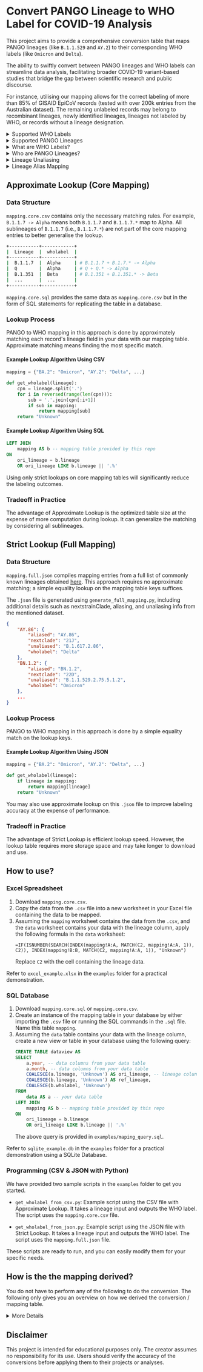 # Convert PANGO Lineage to WHO Label for COVID-19 Analysis

This project aims to provide a comprehensive conversion table that maps PANGO lineages (like `B.1.1.529` and `AY.2`) to their corresponding WHO labels (like `Omicron` and `Delta`).

The ability to swiftly convert between PANGO lineages and WHO labels can streamline data analysis, facilitating broader COVID-19 variant-based studies that bridge the gap between scientific research and public discourse.

For instance, utilising our mapping allows for the correct labeling of more than 85% of GISAID EpiCoV records (tested with over 200k entries from the Australian dataset). The remaining unlabeled records may belong to recombinant lineages, newly identified lineages, lineages not labeled by WHO, or records without a lineage designation.

<details>
  <summary>Supported WHO Labels</summary>
  <br>
  Alpha, Beta, Delta, Epsilon, Eta, Gamma, Iota, Kappa, Lambda, Mu, Omicron
  <br><br>
</details>

<details>
  <summary>Supported PANGO Lineages</summary>
  <br>
  All key lineages on <a href="https://github.com/cov-lineages/pango-designation">Cov-Lineages dataset</a> and <a href="https://github.com/corneliusroemer/pango-sequences">PANGO consensus sequences dataset</a>.<br><br>
</details>

<details>
  <summary>What are WHO Labels?</summary>
  <br>
  The WHO label is a standardized nomenclature used by the World Health Organization (WHO) to classify and refer to different COVID-19 variants. By utilising Greek alphabet (e.g., Alpha, Beta, Gamma, Delta, Omicron), it simplifies communication and help the general public, media, and health officials easily understand and refer to these variants.
  <br><br>
</details>

<details>
  <summary>Who are PANGO Lineages?</summary>
  <br>
  PANGO (Phylogenetic Assignment of Named Global Outbreak) lineages are a system for naming and tracking the COVID-19 lineages. These lineages can have shorter alias names to simplify the representation of lineage names that can become quite lengthy as new sublineages are identified.
  <br><br>
</details>

<details>
  <summary>Lineage Unaliasing</summary>
  <br>
  Unaliasing a PANGO lineage involves mapping an alias back to its original, longer lineage name.
  <br><br>
  For example: An alias like "BA.1" might represent a more complex and longer lineage name such as "B.1.1.529.1". Unaliasing "BA.1" would result in the full designation "B.1.1.529.1".
  <br><br>
</details>

<details>
  <summary>Lineage Alias Mapping</summary>
  <br>
  Alias mapping is the process of finding aliases of a PANGO lineage. This involves identifying the shorter, simplified alias that corresponds to a more complex lineage name in the PANGO system.
  <br><br>
  For example, apping "B.1.1.529.1" to its alias "BA.1" would be considered alias mapping.
  <br><br>
</details>

## Approximate Lookup (Core Mapping)

### Data Structure

`mapping.core.csv` contains only the necessary matching rules. For example, `B.1.1.7 -> Alpha` means both `B.1.1.7` and `B.1.1.7.*` map to Alpha. All sublineages of `B.1.1.7` (i.e., `B.1.1.7.*`) are not part of the core mapping entries to better generalise the lookup.

```sh
+-----------+------------+
|  Lineage  |  wholabel  |
+-----------+------------+
|  B.1.1.7  |  Alpha     | # B.1.1.7 + B.1.7.* -> Alpha
|  Q        |  Alpha     | # Q + Q.* -> Alpha
|  B.1.351  |  Beta      | # B.1.351 + B.1.351.* -> Beta
|  ...      |  ...       |
+-----------+------------+
```

`mapping.core.sql` provides the same data as `mapping.core.csv` but in the form of SQL statements for replicating the table in a database.

### Lookup Process

PANGO to WHO mapping in this approach is done by approximately matching each record's lineage field in your data with our mapping table. Approximate matching means finding the most specific match.

#### Example Lookup Algorithm Using CSV
```py
mapping = {"BA.2": "Omicron", "AY.2": "Delta", ...}

def get_wholabel(lineage):
    cpn = lineage.split('.')
    for i in reversed(range(len(cpn))):
        sub = '.'.join(cpn[:i+1])
        if sub in mapping:
            return mapping[sub]
    return "Unknown"
```

#### Example Lookup Algorithm Using SQL
```sql
LEFT JOIN 
    mapping AS b -- mapping table provided by this repo
ON 
    ori_lineage = b.lineage
    OR ori_lineage LIKE b.lineage || '.%'
```

Using only strict lookups on core mapping tables will significantly reduce the labeling outcomes.

### Tradeoff in Practice

The advantage of Approximate Lookup is the optimized table size at the expense of more computation during lookup. It can generalize the matching by considering all sublineages.

## Strict Lookup (Full Mapping)

### Data Structure

`mapping.full.json` compiles mapping entries from a full list of commonly known lineages obtained [here](https://github.com/corneliusroemer/pango-sequences). This approach requires no approximate matching; a simple equality lookup on the mapping table keys suffices.

The `.json` file is generated using `generate_full_mapping.py`, including additional details such as nextstrainClade, aliasing, and unaliasing info from the mentioned dataset.

```json
{
    "AY.86": {
        "aliased": "AY.86",
        "nextclade": "21J",
        "unaliased": "B.1.617.2.86",
        "wholabel": "Delta"
    },
    "BN.1.2": {
        "aliased": "BN.1.2",
        "nextclade": "22D",
        "unaliased": "B.1.1.529.2.75.5.1.2",
        "wholabel": "Omicron"
    },
    ...
}
```

### Lookup Process

PANGO to WHO mapping in this approach is done by a simple equality match on the lookup keys.

#### Example Lookup Algorithm Using JSON
```py
mapping = {"BA.2": "Omicron", "AY.2": "Delta", ...}

def get_wholabel(lineage):
    if lineage in mapping:
        return mapping[lineage]
    return "Unknown"
```

You may also use approximate lookup on this `.json` file to improve labeling accuracy at the expense of performance.

### Tradeoff in Practice

The advantage of Strict Lookup is efficient lookup speed. However, the lookup table requires more storage space and may take longer to download and use.

## How to use?

### Excel Spreadsheet

1. Download `mapping.core.csv`.
2. Copy the data from the `.csv` file into a new worksheet in your Excel file containing the data to be mapped.
3. Assuming the `mapping` worksheet contains the data from the `.csv`, and the `data` worksheet contains your data with the lineage column, apply the following formula in the `data` worksheet:
    ```
    =IF(ISNUMBER(SEARCH(INDEX(mapping!A:A, MATCH(C2, mapping!A:A, 1)), C2)), INDEX(mapping!B:B, MATCH(C2, mapping!A:A, 1)), "Unknown")
    ```
    Replace `C2` with the cell containing the lineage data.

Refer to `excel_example.xlsx` in the `examples` folder for a practical demonstration.
  
### SQL Database

1. Download `mapping.core.sql` or `mapping.core.csv`.
2. Create an instance of the mapping table in your database by either importing the `.csv` file or running the SQL commands in the `.sql` file. Name this table `mapping`.
3. Assuming the `data` table contains your data with the lineage column, create a new view or table in your database using the following query:
    ```sql
    CREATE TABLE dataview AS
    SELECT 
        a.year, -- data columns from your data table
        a.month, -- data columns from your data table
        COALESCE(a.lineage, 'Unknown') AS ori_lineage, -- lineage colun from your data table
        COALESCE(b.lineage, 'Unknown') AS ref_lineage,
        COALESCE(b.wholabel, 'Unknown')
    FROM 
        data AS a -- your data table
    LEFT JOIN 
        mapping AS b -- mapping table provided by this repo
    ON 
        ori_lineage = b.lineage
        OR ori_lineage LIKE b.lineage || '.%'
    ```
    The above query is provided in `examples/maping_query.sql`.

Refer to `sqlite_example.db` in the `examples` folder for a practical demonstration using a SQLite Database.

### Programming (CSV & JSON with Python)

We have provided two sample scripts in the `examples` folder to get you started.

- `get_wholabel_from_csv.py`: Example script using the CSV file with Approximate Lookup. It takes a lineage input and outputs the WHO label. The script uses the `mapping.core.csv` file.

- `get_wholabel_from_json.py`: Example script using the JSON file with Strict Lookup. It takes a lineage input and outputs the WHO label. The script uses the `mapping.full.json` file.

These scripts are ready to run, and you can easily modify them for your specific needs.

## How is the the mapping derived?

You do not have to perform any of the following to do the conversion. The following only gives you an overview on how we derived the conversion / mapping table.

<details>
  <summary>More Details</summary>

The following illustrates how the conversion table is derived:

1. **Base List Creation**:
   - **Source**: Use the base list from the Covariants database (available at [Covariants.org](https://covariants.org/)).
   - **Purpose**: Establish initial mappings of PANGO lineages to WHO labels based on existing data.

2. **Expand and Refine List**:
   - **Sources for Expansion**:
     - GISAID and its resources (e.g., [GISAID](https://gisaid.org/), [GISAIDR GitHub](https://github.com/Wytamma/GISAIDR/blob/master/R/core.R)).
     - WHO updates and variant announcements (e.g., [WHO News](https://www.who.int/news/item/27-10-2022-tag-ve-statement-on-omicron-sublineages-bq.1-and-xbb)).
   - **Example Expansion**:
     - Alpha: `B.1.1.7 / Q.*`
     - Delta: `B.1.617.2 / AY.*`
     - Omicron: `B.1.1.529 / BA.*`
   - **Rules**: Add new alias categories and merge sublineages for better generalization, such as merging `BA.*` and `XBB` under Omicron.

3. **Reference Table Creation**:
   - **Source**: Extract data from PANGO consensus sequences summary available on GitHub ([PANGO Sequences Summary](https://github.com/corneliusroemer/pango-sequences/blob/main/data/pango-consensus-sequences_summary.json)).
   - **Purpose**: Form a reference table (`nextstrain`) for aliasing and unaliasing PANGO lineages.

4. **Unaliasing Lineages**:
   - **SQL Query**:
     ```sql
     SELECT a.lineage,
            a.wholabel,
            GROUP_CONCAT(DISTINCT b.unaliased) AS c
     FROM   covariants AS a
            LEFT JOIN nextstrain AS b
                   ON a.lineage = b.lineage
                    OR b.lineage LIKE a.lineage || '.%'
     GROUP BY a.lineage, a.wholabel
     ORDER BY a.wholabel ASC
     WHERE  c IS NOT NULL AND lineage != c;
     ```
   - **Purpose**: Identify the root lineage of a given lineage from the base list through unaliasing. Identify the most specific common parents of similar sublineages to formulate matching rules with the largest coverage. For example, if `CH.1.1` maps to `B.1.1.529.2.75.3.4.1.1.1.1`, and `B.1.1.529.*` is Omicron, then `CH.*` should be classified as Omicron.

5. **Alias Finding**:
   - **SQL Query**:
     ```sql
     SELECT GROUP_CONCAT(DISTINCT a.lineage),
            GROUP_CONCAT(DISTINCT a.wholabel),
            SUBSTR(b.lineage, 1, INSTR(b.lineage, '.') - 1) AS we,
            GROUP_CONCAT(b.lineage),
            GROUP_CONCAT(DISTINCT b.unaliased)
     FROM   covariants AS a
            LEFT JOIN nextstrain AS b
                   ON unaliased = a.lineage
                    OR unaliased LIKE a.lineage || '.%'
     GROUP BY we
     ORDER BY a.wholabel, we ASC;
     ```
   - **Purpose**: Identify all possible aliases for a given lineage. Focus particularly on Omicron due to its extensive number of sublineages.

6. **New Lineages Identification**:
   - **SQL Query**:
     ```sql
     SELECT we,
            b.lineage
     FROM   (SELECT SUBSTR(lineage, 1, INSTR(lineage, '.') - 1) AS we
             FROM   nextstrain
             WHERE  nextstrainclade LIKE '23_'
                    AND we != ''
             GROUP  BY we) AS a
            LEFT JOIN covariants AS b
                   ON b.lineage = a.we
     WHERE  b.lineage IS NULL;
     ```
   - **Purpose**: Check for new PANGO lineages that may not be present in the base list, focusing on Omicron variants which frequently introduce new lineages.

Manual inspection is involved in each step to ensure accurate generalization and concise addition of new matching rules.

</details>

## Disclaimer

This project is intended for educational purposes only. The creator assumes no responsibility for its use. Users should verify the accuracy of the conversions before applying them to their projects or analyses.